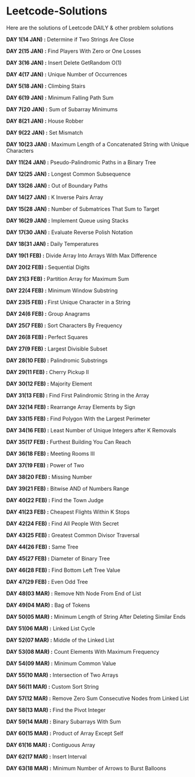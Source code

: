 # Leetcode-Solutions
Here are the solutions of Leetcode DAILY &amp; other problem solutions

**DAY 1(14 JAN) :** Determine if Two Strings Are Close

**DAY 2(15 JAN) :** Find Players With Zero or One Losses

**DAY 3(16 JAN) :** Insert Delete GetRandom O(1)

**DAY 4(17 JAN) :** Unique Number of Occurrences

**DAY 5(18 JAN) :** Climbing Stairs

**DAY 6(19 JAN) :** Minimum Falling Path Sum

**DAY 7(20 JAN) :** Sum of Subarray Minimums

**DAY 8(21 JAN) :** House Robber

**DAY 9(22 JAN) :** Set Mismatch

**DAY 10(23 JAN) :** Maximum Length of a Concatenated String with Unique Characters

**DAY 11(24 JAN) :** Pseudo-Palindromic Paths in a Binary Tree

**DAY 12(25 JAN) :**  Longest Common Subsequence

**DAY 13(26 JAN) :**  Out of Boundary Paths

**DAY 14(27 JAN) :** K Inverse Pairs Array

**DAY 15(28 JAN) :** Number of Submatrices That Sum to Target

**DAY 16(29 JAN) :** Implement Queue using Stacks

**DAY 17(30 JAN) :** Evaluate Reverse Polish Notation

**DAY 18(31 JAN) :** Daily Temperatures

**DAY 19(1 FEB) :** Divide Array Into Arrays With Max Difference

**DAY 20(2 FEB) :** Sequential Digits

**DAY 21(3 FEB) :** Partition Array for Maximum Sum

**DAY 22(4 FEB) :** Minimum Window Substring

**DAY 23(5 FEB) :** First Unique Character in a String

**DAY 24(6 FEB) :** Group Anagrams

**DAY 25(7 FEB) :** Sort Characters By Frequency

**DAY 26(8 FEB) :** Perfect Squares

**DAY 27(9 FEB) :** Largest Divisible Subset

**DAY 28(10 FEB) :** Palindromic Substrings

**DAY 29(11 FEB) :** Cherry Pickup II

**DAY 30(12 FEB) :** Majority Element

**DAY 31(13 FEB) :** Find First Palindromic String in the Array

**DAY 32(14 FEB) :** Rearrange Array Elements by Sign

**DAY 33(15 FEB) :** Find Polygon With the Largest Perimeter

**DAY 34(16 FEB) :** Least Number of Unique Integers after K Removals

**DAY 35(17 FEB) :** Furthest Building You Can Reach

**DAY 36(18 FEB) :** Meeting Rooms III

**DAY 37(19 FEB) :** Power of Two

**DAY 38(20 FEB) :** Missing Number

**DAY 39(21 FEB) :** Bitwise AND of Numbers Range

**DAY 40(22 FEB) :** Find the Town Judge

**DAY 41(23 FEB) :** Cheapest Flights Within K Stops

**DAY 42(24 FEB) :** Find All People With Secret

**DAY 43(25 FEB) :** Greatest Common Divisor Traversal

**DAY 44(26 FEB) :** Same Tree

**DAY 45(27 FEB) :** Diameter of Binary Tree

**DAY 46(28 FEB) :** Find Bottom Left Tree Value

**DAY 47(29 FEB) :** Even Odd Tree

**DAY 48(03 MAR) :** Remove Nth Node From End of List

**DAY 49(04 MAR) :** Bag of Tokens

**DAY 50(05 MAR) :** Minimum Length of String After Deleting Similar Ends

**DAY 51(06 MAR) :** Linked List Cycle

**DAY 52(07 MAR) :** Middle of the Linked List

**DAY 53(08 MAR) :** Count Elements With Maximum Frequency

**DAY 54(09 MAR) :** Minimum Common Value

**DAY 55(10 MAR) :** Intersection of Two Arrays

**DAY 56(11 MAR) :** Custom Sort String

**DAY 57(12 MAR) :** Remove Zero Sum Consecutive Nodes from Linked List

**DAY 58(13 MAR) :** Find the Pivot Integer

**DAY 59(14 MAR) :** Binary Subarrays With Sum

**DAY 60(15 MAR) :** Product of Array Except Self

**DAY 61(16 MAR) :** Contiguous Array

**DAY 62(17 MAR) :** Insert Interval

**DAY 63(18 MAR) :** Minimum Number of Arrows to Burst Balloons
